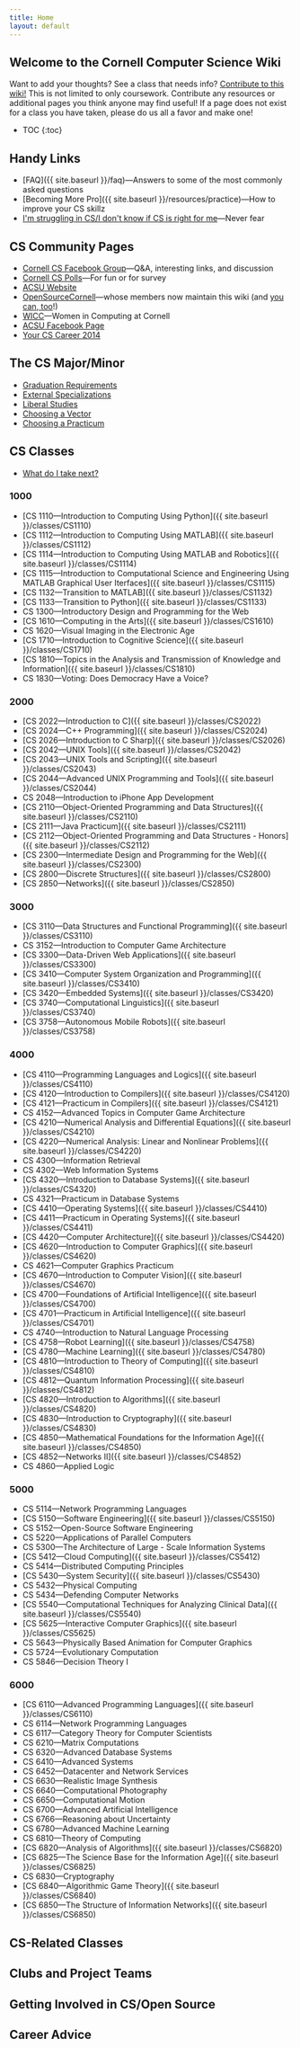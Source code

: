 ```yaml
---
title: Home
layout: default
---
```


## Welcome to the Cornell Computer Science Wiki

Want to add your thoughts? See a class that needs info? [Contribute to this wiki!](#) This is not limited to only coursework. Contribute any resources or additional pages you think anyone may find useful! If a page does not exist for a class you have taken, please do us all a favor and make one!

* TOC
{:toc}

## Handy Links
 - [FAQ]({{ site.baseurl }}/faq)—Answers to some of the most commonly asked questions
 - [Becoming More Pro]({{ site.baseurl }}/resources/practice)—How to improve your CS skillz
 - [I'm struggling in CS/I don't know if CS is right for me](#)—Never fear

## CS Community Pages
 - [Cornell CS Facebook Group](https://www.facebook.com/groups/CornellCS/)—Q&A, interesting links, and discussion
 - [Cornell CS Polls](#)—For fun or for survey
 - [ACSU Website](http://www.acsu.cornell.edu)
 - [OpenSourceCornell](#)—whose members now maintain this wiki (and [you can, too](#)!)
 - [WICC](#)—Women in Computing at Cornell
 - [ACSU Facebook Page](https://www.facebook.com/CornellACSU)
 - [Your CS Career 2014](https://github.com/bcuccioli/superstar-talk/raw/master/pres.pdf)

## The CS Major/Minor

- [Graduation Requirements](#)
- [External Specializations](#)
- [Liberal Studies](#)
- [Choosing a Vector](#)
- [Choosing a Practicum](#)

## CS Classes

- [What do I take next?](#)

### 1000
 - [CS 1110—Introduction to Computing Using Python]({{ site.baseurl }}/classes/CS1110)
 - [CS 1112—Introduction to Computing Using MATLAB]({{ site.baseurl }}/classes/CS1112)
 - [CS 1114—Introduction to Computing Using MATLAB and Robotics]({{ site.baseurl }}/classes/CS1114)
 - [CS 1115—Introduction to Computational Science and Engineering Using MATLAB Graphical User Iterfaces]({{ site.baseurl }}/classes/CS1115)
 - [CS 1132—Transition to MATLAB]({{ site.baseurl }}/classes/CS1132)
 - [CS 1133—Transition to Python]({{ site.baseurl }}/classes/CS1133)
 - CS 1300—Introductory Design and Programming for the Web
 - [CS 1610—Computing in the Arts]({{ site.baseurl }}/classes/CS1610)
 - CS 1620—Visual Imaging in the Electronic Age
 - [CS 1710—Introduction to Cognitive Science]({{ site.baseurl }}/classes/CS1710)
 - [CS 1810—Topics in the Analysis and Transmission of Knowledge and Information]({{ site.baseurl }}/classes/CS1810)
 - CS 1830—Voting: Does Democracy Have a Voice?

### 2000
 - [CS 2022—Introduction to C]({{ site.baseurl }}/classes/CS2022)
 - [CS 2024—C++ Programming]({{ site.baseurl }}/classes/CS2024)
 - [CS 2026—Introduction to C Sharp]({{ site.baseurl }}/classes/CS2026)
 - [CS 2042—UNIX Tools]({{ site.baseurl }}/classes/CS2042)
 - [CS 2043—UNIX Tools and Scripting]({{ site.baseurl }}/classes/CS2043)
 - [CS 2044—Advanced UNIX Programming and Tools]({{ site.baseurl }}/classes/CS2044)
 - CS 2048—Introduction to iPhone App Development
 - [CS 2110—Object-Oriented Programming and Data Structures]({{ site.baseurl }}/classes/CS2110)
 - [CS 2111—Java Practicum]({{ site.baseurl }}/classes/CS2111)
 - [CS 2112—Object-Oriented Programming and Data Structures - Honors]({{ site.baseurl }}/classes/CS2112)
 - [CS 2300—Intermediate Design and Programming for the Web]({{ site.baseurl }}/classes/CS2300)
 - [CS 2800—Discrete Structures]({{ site.baseurl }}/classes/CS2800)
 - [CS 2850—Networks]({{ site.baseurl }}/classes/CS2850)

### 3000
 - [CS 3110—Data Structures and Functional Programming]({{ site.baseurl }}/classes/CS3110)
 - CS 3152—Introduction to Computer Game Architecture
 - [CS 3300—Data-Driven Web Applications]({{ site.baseurl }}/classes/CS3300)
 - [CS 3410—Computer System Organization and Programming]({{ site.baseurl }}/classes/CS3410)
 - [CS 3420—Embedded Systems]({{ site.baseurl }}/classes/CS3420)
 - [CS 3740—Computational Linguistics]({{ site.baseurl }}/classes/CS3740)
 - [CS 3758—Autonomous Mobile Robots]({{ site.baseurl }}/classes/CS3758)

### 4000
 - [CS 4110—Programming Languages and Logics]({{ site.baseurl }}/classes/CS4110)
 - [CS 4120—Introduction to Compilers]({{ site.baseurl }}/classes/CS4120)
 - [CS 4121—Practicum in Compilers]({{ site.baseurl }}/classes/CS4121)
 - CS 4152—Advanced Topics in Computer Game Architecture
 - [CS 4210—Numerical Analysis and Differential Equations]({{ site.baseurl }}/classes/CS4210)
 - [CS 4220—Numerical Analysis: Linear and Nonlinear Problems]({{ site.baseurl }}/classes/CS4220)
 - CS 4300—Information Retrieval
 - CS 4302—Web Information Systems
 - [CS 4320—Introduction to Database Systems]({{ site.baseurl }}/classes/CS4320)
 - CS 4321—Practicum in Database Systems
 - [CS 4410—Operating Systems]({{ site.baseurl }}/classes/CS4410)
 - [CS 4411—Practicum in Operating Systems]({{ site.baseurl }}/classes/CS4411)
 - [CS 4420—Computer Architecture]({{ site.baseurl }}/classes/CS4420)
 - [CS 4620—Introduction to Computer Graphics]({{ site.baseurl }}/classes/CS4620)
 - CS 4621—Computer Graphics Practicum
 - [CS 4670—Introduction to Computer Vision]({{ site.baseurl }}/classes/CS4670)
 - [CS 4700—Foundations of Artificial Intelligence]({{ site.baseurl }}/classes/CS4700)
 - [CS 4701—Practicum in Artificial Intelligence]({{ site.baseurl }}/classes/CS4701)
 - CS 4740—Introduction to Natural Language Processing
 - [CS 4758—Robot Learning]({{ site.baseurl }}/classes/CS4758)
 - [CS 4780—Machine Learning]({{ site.baseurl }}/classes/CS4780)
 - [CS 4810—Introduction to Theory of Computing]({{ site.baseurl }}/classes/CS4810)
 - [CS 4812—Quantum Information Processing]({{ site.baseurl }}/classes/CS4812)
 - [CS 4820—Introduction to Algorithms]({{ site.baseurl }}/classes/CS4820)
 - [CS 4830—Introduction to Cryptography]({{ site.baseurl }}/classes/CS4830)
 - [CS 4850—Mathematical Foundations for the Information Age]({{ site.baseurl }}/classes/CS4850)
 - [CS 4852—Networks II]({{ site.baseurl }}/classes/CS4852)
 - CS 4860—Applied Logic

### 5000
 - CS 5114—Network Programming Languages
 - [CS 5150—Software Engineering]({{ site.baseurl }}/classes/CS5150)
 - CS 5152—Open-Source Software Engineering
 - CS 5220—Applications of Parallel Computers
 - CS 5300—The Architecture of Large - Scale Information Systems
 - [CS 5412—Cloud Computing]({{ site.baseurl }}/classes/CS5412)
 - CS 5414—Distributed Computing Principles
 - [CS 5430—System Security]({{ site.baseurl }}/classes/CS5430)
 - CS 5432—Physical Computing
 - CS 5434—Defending Computer Networks
 - [CS 5540—Computational Techniques for Analyzing Clinical Data]({{ site.baseurl }}/classes/CS5540)
 - [CS 5625—Interactive Computer Graphics]({{ site.baseurl }}/classes/CS5625)
 - CS 5643—Physically Based Animation for Computer Graphics
 - CS 5724—Evolutionary Computation
 - CS 5846—Decision Theory I

### 6000
 - [CS 6110—Advanced Programming Languages]({{ site.baseurl }}/classes/CS6110)
 - CS 6114—Network Programming Languages
 - CS 6117—Category Theory for Computer Scientists
 - CS 6210—Matrix Computations
 - CS 6320—Advanced Database Systems
 - CS 6410—Advanced Systems
 - CS 6452—Datacenter and Network Services
 - CS 6630—Realistic Image Synthesis
 - CS 6640—Computational Photography
 - CS 6650—Computational Motion
 - CS 6700—Advanced Artificial Intelligence
 - CS 6766—Reasoning about Uncertainty
 - CS 6780—Advanced Machine Learning
 - CS 6810—Theory of Computing
 - [CS 6820—Analysis of Algorithms]({{ site.baseurl }}/classes/CS6820)
 - [CS 6825—The Science Base for the Information Age]({{ site.baseurl }}/classes/CS6825)
 - CS 6830—Cryptography
 - [CS 6840—Algorithmic Game Theory]({{ site.baseurl }}/classes/CS6840)
 - [CS 6850—The Structure of Information Networks]({{ site.baseurl }}/classes/CS6850)

## CS-Related Classes

## Clubs and Project Teams

## Getting Involved in CS/Open Source

## Career Advice
